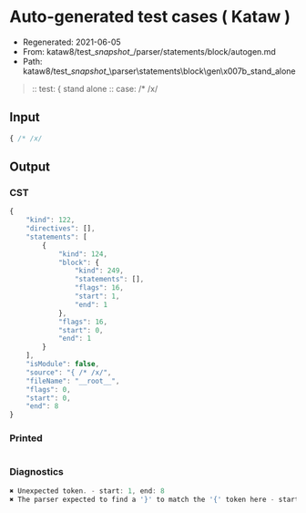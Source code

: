 # Auto-generated test cases ( Kataw )
- Regenerated: 2021-06-05
- From: kataw8/test\__snapshot__/parser/statements/block/autogen.md
- Path: kataw8/test\__snapshot__\parser\statements\block\gen\x007b_stand_alone
> :: test: { stand alone
> :: case: /* /x/
## Input

`````js
{ /* /x/
`````
## Output

### CST

```javascript
{
    "kind": 122,
    "directives": [],
    "statements": [
        {
            "kind": 124,
            "block": {
                "kind": 249,
                "statements": [],
                "flags": 16,
                "start": 1,
                "end": 1
            },
            "flags": 16,
            "start": 0,
            "end": 1
        }
    ],
    "isModule": false,
    "source": "{ /* /x/",
    "fileName": "__root__",
    "flags": 0,
    "start": 0,
    "end": 8
}
```

### Printed

```javascript

```

### Diagnostics

```javascript
✖ Unexpected token. - start: 1, end: 8
✖ The parser expected to find a '}' to match the '{' token here - start: 1, end: 8

```

